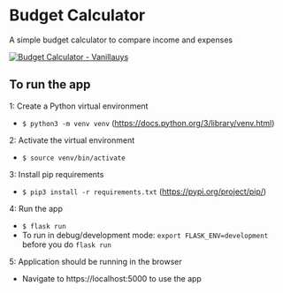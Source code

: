 # Budget Calculator
A simple budget calculator to compare income and expenses


[![Budget Calculator - Vanillauys](/assets/images/budget.jpg "Budget Calculator, vanillauys")](https://imgur.com/a/5ZNyerC)


## To run the app

1: Create a Python virtual environment
  - `$ python3 -m venv venv` (https://docs.python.org/3/library/venv.html)

2: Activate the virtual environment
  - `$ source venv/bin/activate`

3: Install pip requirements
  - `$ pip3 install -r requirements.txt` (https://pypi.org/project/pip/)

4: Run the app
  - `$ flask run` 
  - To run in debug/development mode: `export FLASK_ENV=development` before you do `flask run`

5: Application should be running in the browser
  - Navigate to https://localhost:5000 to use the app
